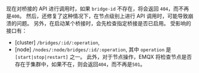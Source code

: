 现在对桥接的 API 进行调用时，如果 `bridge-id` 不存在，将会返回 `404`，而不再是`400`。
然后，还修复了这种情况下，在节点级别上进行 API 调用时，可能导致崩溃的问题。
另外，在启动某个桥接时，会先检查指定桥接是否已启用。
受影响的接口有：
 * [cluster] `/bridges/:id/:operation`,
 * [node] `/nodes/:node/bridges/:id/:operation`,
其中 `operation` 是 `[start|stop|restart]` 之一。
此外，对于节点操作，EMQX 将检查节点是否存在于集群中，如果不在，则会返回`404`，而不再是`501`。
